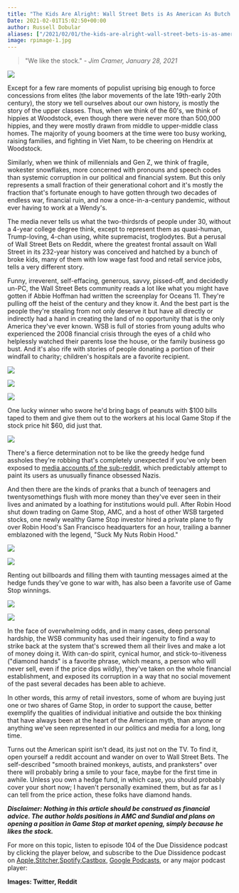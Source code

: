 ```yaml
---
title: "The Kids Are Alright: Wall Street Bets is As American As Butch and Sundance"
Date: 2021-02-01T15:02:50+00:00
author: Russell Dobular
aliases: ["/2021/02/01/the-kids-are-alright-wall-street-bets-is-as-american-as-butch-sundance"]
image: rpimage-1.jpg
---
```


>"We like the stock." - *Jim Cramer, January 28, 2021*

![](pic1.png)

Except for a few rare moments of populist uprising big enough to force concessions from elites (the labor movements of the late 19th-early 20th century), the story we tell ourselves about our own history, is mostly the story of the upper classes. Thus, when we think of the 60's, we think of hippies at Woodstock, even though there were never more than 500,000 hippies, and they were mostly drawn from middle to upper-middle class homes. The majority of young boomers at the time were too busy working, raising families, and fighting in Viet Nam, to be cheering on Hendrix at Woodstock. 

Similarly, when we think of millennials and Gen Z, we think of fragile, wokester snowflakes, more concerned with pronouns and speech codes than systemic corruption in our political and financial system. But this only represents a small fraction of their generational cohort and it's mostly the fraction that's fortunate enough to have gotten through two decades of endless war, financial ruin, and now a once-in-a-century pandemic, without ever having to work at a Wendy's. 

The media never tells us what the two-thirdsrds of people under 30, without a 4-year college degree think, except to represent them as quasi-human, Trump-loving, 4-chan using, white supremacist, troglodytes. But a perusal of Wall Street Bets on Reddit, where the greatest frontal assault on Wall Street in its 232-year history was conceived and hatched by a bunch of broke kids, many of them with low wage fast food and retail service jobs, tells a very different story.

Funny, irreverent, self-effacing, generous, savvy, pissed-off, and decidedly un-PC, the Wall Street Bets community reads a lot like what you might have gotten if Abbie Hoffman had written the screenplay for Oceans 11. They're pulling off the heist of the century and they know it. And the best part is the people they're stealing from not only deserve it but have all directly or indirectly had a hand in creating the land of no opportunity that is the only America they've ever known. WSB is full of stories from young adults who experienced the 2008 financial crisis through the eyes of a child who helplessly watched their parents lose the house, or the family business go bust. And it's also rife with stories of people donating a portion of their windfall to charity; children's hospitals are a favorite recipient.

![](screen-shot-2021-02-01-at-9.55.19-am.png)

![](pic2-2.png)

![](pic3-2.png)

One lucky winner who swore he'd bring bags of peanuts with $100 bills taped to them and give them out to the workers at his local Game Stop if the stock price hit $60, did just that.

![](pic4.png)

There's a fierce determination not to be like the greedy hedge fund assholes they're robbing that's completely unexpected if you've only been exposed to [media accounts of the sub-reddit](https://www.pcgamer.com/discord-ban-wall-street-bets/?fbclid=IwAR0GRPbf_vybHUQO9DAxQ1dMhmviOD0_LTIzvtHpbUidkiAXB_r0At60DI0), which predictably attempt to paint its users as unusually finance obsessed Nazis.

And then there are the kinds of pranks that a bunch of teenagers and twentysomethings flush with more money than they've ever seen in their lives and animated by a loathing for institutions would pull. After Robin Hood shut down trading on Game Stop, AMC, and a host of other WSB targeted stocks, one newly wealthy Game Stop investor hired a private plane to fly over Robin Hood's San Francisco headquarters for an hour, trailing a banner emblazoned with the legend, "Suck My Nuts Robin Hood."

![](pic5.png)

![](pic6.png)

Renting out billboards and filling them with taunting messages aimed at the hedge funds they've gone to war with, has also been a favorite use of Game Stop winnings.

![](pic7.png)

![](pic8-1.png)

In the face of overwhelming odds, and in many cases, deep personal hardship, the WSB community has used their ingenuity to find a way to strike back at the system that's screwed them all their lives and make a lot of money doing it. With can-do spirit, cynical humor, and stick-to-itiveness ("diamond hands" is a favorite phrase, which means, a person who will never sell, even if the price dips wildly), they've taken on the whole financial establishment, and exposed its corruption in a way that no social movement of the past several decades has been able to achieve. 

In other words, this army of retail investors, some of whom are buying just one or two shares of Game Stop, in order to support the cause, better exemplify the qualities of individual initiative and outside the box thinking that have always been at the heart of the American myth, than anyone or anything we've seen represented in our politics and media for a long, long time. 

Turns out the American spirit isn't dead, its just not on the TV. To find it, open yourself a reddit account and wander on over to Wall Street Bets. The self-described "smooth brained monkeys, autists, and pranksters" over there will probably bring a smile to your face, maybe for the first time in awhile. Unless you own a hedge fund, in which case, you should probably cover your short now; I haven't personally examined them, but as far as I can tell from the price action, these folks have diamond hands.

***Disclaimer: Nothing in this article should be construed as financial advice. The author holds positions in AMC and Sundial and plans on opening a position in Game Stop at market opening, simply because he likes the stock.***

For more on this topic, listen to episode 104 of the Due Dissidence podcast by clicking the player below, and subscribe to the Due Dissidence podcast on [Apple,](https://podcasts.apple.com/us/podcast/due-dissidence/id1457244081)[Stitcher](https://www.stitcher.com/podcast/due-dissidence)[,](https://podcasts.apple.com/us/podcast/due-dissidence/id1457244081)[Spotify](https://open.spotify.com/show/3jDky0r8Cg0vlYuORwWhaE)[,](https://podcasts.apple.com/us/podcast/due-dissidence/id1457244081)[Castbox](https://castbox.fm/channel/Due-Dissidence%7D-id2086184?country=us)[,](https://podcasts.apple.com/us/podcast/due-dissidence/id1457244081) [Google Podcasts](https://podcasts.google.com/feed/aHR0cHM6Ly9mZWVkcy5zb3VuZGNsb3VkLmNvbS91c2Vycy9zb3VuZGNsb3VkOnVzZXJzOjYwNjI5Njg0NC9zb3VuZHMucnNz), or any major podcast player:

**Images: Twitter, Reddit**
